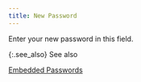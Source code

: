 ```yaml
---
title: New Password
---
```



Enter your new password in this field.


{:.see_also}
See also


[Embedded  Passwords]({{site.sc_chm}}/options/security/passwords/embedded_passwords.html)
